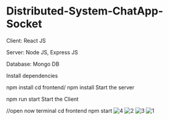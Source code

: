 # Distributed-System-ChatApp-Socket
Client: React JS

Server: Node JS, Express JS

Database: Mongo DB

Install dependencies

  npm install
  cd frontend/
  npm install
Start the server

  npm run start
Start the Client

  //open now terminal
  cd frontend
  npm start
![4](https://github.com/Ahmedgamalebied/Distributed-System-ChatApp-Socket/assets/93084790/e54f2761-4023-4007-b6c0-089200cd8381)
![2](https://github.com/Ahmedgamalebied/Distributed-System-ChatApp-Socket/assets/93084790/f129bb57-0e90-4257-8ce2-358cb335b83a)
![3](https://github.com/Ahmedgamalebied/Distributed-System-ChatApp-Socket/assets/93084790/42565d56-b43b-46d0-8238-613e251eca2f)
![1](https://github.com/Ahmedgamalebied/Distributed-System-ChatApp-Socket/assets/93084790/777ee720-19d1-4574-a4fa-5b69278627ea)
